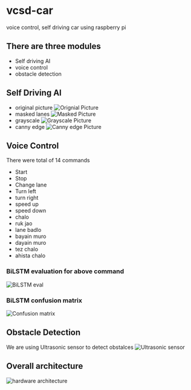 # vcsd-car
voice control, self driving car using raspberry pi
## There are three modules
- Self driving AI
- voice control
- obstacle detection

## Self Driving AI
- original picture
  ![Orignial Picture](https://imgur.com/RDtfiUl)
- masked lanes
  ![Masked Picture](https://imgur.com/hYQteWN)
- grayscale
  ![Grayscale Picture](https://imgur.com/s12hP6e)
- canny edge
  ![Canny edge Picture](https://imgur.com/C5SDS9D)

## Voice Control
There were total of 14 commands
- Start
- Stop
- Change lane
- Turn left
- turn right
- speed up
- speed down
- chalo
- ruk jao
- lane badlo
- bayain muro
- dayain muro
- tez chalo
- ahista chalo

### BiLSTM evaluation for above command
![BiLSTM eval](https://imgur.com/e1OQ1NV)
### BiLSTM confusion matrix
![Confusion matrix](https://imgur.com/cTdKmre)

## Obstacle Detection
We are using Ultrasonic sensor to detect obstalces
![Ultrasonic sensor](https://imgur.com/FPdrN3f)

## Overall architecture
![hardware architecture](https://imgur.com/SfQBGNq)

